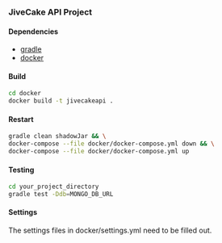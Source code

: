 ### JiveCake API Project

#### Dependencies

- [gradle](https://gradle.org/install)
- [docker](https://www.docker.com)

#### Build

```sh
cd docker
docker build -t jivecakeapi .
```

#### Restart

```sh
gradle clean shadowJar && \
docker-compose --file docker/docker-compose.yml down && \
docker-compose --file docker/docker-compose.yml up
```

#### Testing

```sh
cd your_project_directory
gradle test -Ddb=MONGO_DB_URL
```

#### Settings

The settings files in docker/settings.yml need to be filled out.